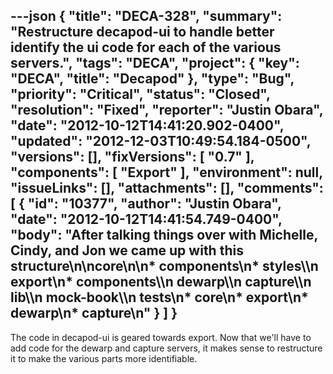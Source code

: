 ---json
{
  "title": "DECA-328",
  "summary": "Restructure decapod-ui to handle better identify the ui code for each of the various servers.",
  "tags": "DECA",
  "project": {
    "key": "DECA",
    "title": "Decapod"
  },
  "type": "Bug",
  "priority": "Critical",
  "status": "Closed",
  "resolution": "Fixed",
  "reporter": "Justin Obara",
  "date": "2012-10-12T14:41:20.902-0400",
  "updated": "2012-12-03T10:49:54.184-0500",
  "versions": [],
  "fixVersions": [
    "0.7"
  ],
  "components": [
    "Export"
  ],
  "environment": null,
  "issueLinks": [],
  "attachments": [],
  "comments": [
    {
      "id": "10377",
      "author": "Justin Obara",
      "date": "2012-10-12T14:41:54.749-0400",
      "body": "After talking things over with Michelle, Cindy, and Jon we came up with this structure\n\ncore\n\n* components\n* styles\\\n  export\n* components\\\n  dewarp\\\n  capture\\\n  lib\\\n  mock-book\\\n  tests\n* core\n* export\n* dewarp\n* capture\n"
    }
  ]
}
---
The code in decapod-ui is geared towards export. Now that we'll have to add code for the dewarp and capture servers, it makes sense to restructure it to make the various parts more identifiable.

        